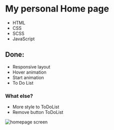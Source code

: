 <h1>My personal Home page</h1>
<ul>
    <li>HTML</li>
    <li>CSS</li>
    <li>SCSS</li>
    <li>JavaScript</li>
</ul>

<h2>Done:</h2>
<ul>
    <li>Responsive layout</li>
    <li>Hover animation</li>
    <li>Start animation</li>
    <li>To Do List</li>
</ul>

<h3>What else?</h3>
<ul>
    <li>More style to ToDoList</li>
    <li>Remove button ToDoList</li>
</ul>

![homepage screen](https://user-images.githubusercontent.com/120410235/233204426-5a2a4dee-f1aa-45c3-9766-c18addf0e5a4.png)
